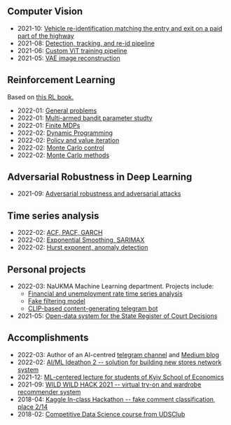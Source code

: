 ## Computer Vision
* 2021-10: [Vehicle re-identification matching the entry and exit on a paid part of the highway](https://docs.google.com/presentation/d/1zZCBE86aHT9x0K1hhb9Rpat3yKQFjI0yq-DJpV3L2zE/edit?usp=sharing)
* 2021-08: [Detection, tracking, and re-id pipeline](https://github.com/righteousronin/Portfolio/tree/main/Computer%20Vision/Detection%2C%20re-id%2C%20and%20tracking)
* 2021-06: [Custom ViT training pipeline](https://github.com/righteousronin/Portfolio/tree/main/Computer%20Vision/Custom%20ViT%20pipeline)
* 2021-05: [VAE image reconstruction](https://github.com/righteousronin/Portfolio/tree/main/Computer%20Vision/VAE%20anime%20image%20reconstruction)

## Reinforcement Learning
Based on [this RL book.](http://incompleteideas.net/book/RLbook2020.pdf)
* 2022-01: [General problems](https://github.com/righteousronin/Portfolio/blob/main/Reinforcement%20Learning/1.%20General%20RL%20questions.pdf)
* 2022-01: [Multi-armed bandit parameter studty](https://github.com/righteousronin/Portfolio/blob/main/Reinforcement%20Learning/2.%20Multi-armed%20bandit%20paramter%20study.ipynb)
* 2022-01: [Finite MDPs](https://github.com/righteousronin/Portfolio/blob/main/Reinforcement%20Learning/3.%20Finite%20MDP.pdf)
* 2022-02: [Dynamic Programming](https://github.com/righteousronin/Portfolio/blob/main/Reinforcement%20Learning/4.%20Dynamic%20Programing.pdf)
* 2022-02: [Policy and value iteration](https://github.com/righteousronin/Portfolio/blob/main/Reinforcement%20Learning/4.%20Policy%20iteration%2C%20value%20iteration.ipynb)
* 2022-02: [Monte Carlo control](https://github.com/righteousronin/Portfolio/blob/main/Reinforcement%20Learning/5.%20Monte%20Carlo%20control.ipynb)
* 2022-02: [Monte Carlo methods](https://github.com/righteousronin/Portfolio/blob/main/Reinforcement%20Learning/5.%20Monte%20Carlo%20methods.pdf)

## Adversarial Robustness in Deep Learning
* 2021-09: [Adversarial robustness and adversarial attacks](https://docs.google.com/presentation/d/1yTowZfeE9WaqxIKDuJgQ2cmLCp_KEvNXYoj35iYVgz0/edit?usp=sharing)

## Time series analysis
* 2022-02: [ACF, PACF, GARCH](https://github.com/righteousronin/Portfolio/blob/main/Time%20Series/ACF.%20PACF.%20GARCH.ipynb)
* 2022-02: [Exponential Smoothing, SARIMAX](https://github.com/righteousronin/Portfolio/blob/main/Time%20Series/Exponential%20smoothing.%20SARIMA.ipynb)
* 2022-02: [Hurst exponent, anomaly detection](https://github.com/righteousronin/Portfolio/blob/main/Time%20Series/Hurst%20exponent.%20Anomaly%20detection.ipynb)

## Personal projects
* 2022-03: NaUKMA Machine Learning department. Projects include:
	* [Financial and unemployment rate time series analysis](https://colab.research.google.com/drive/1Jt-QHQIZvF7G0xzC_eV0klFD1nernmQi?usp=sharing)
	* [Fake filtering model](https://www.kaggle.com/lethaldiran/fake-no-fake-modeling)
	* [CLIP-based content-generating telegram bot](https://github.com/righteousronin/cyber-memebot)
* 2021-05: [Open-data system for the State Register of Court Decisions](http://ekmair.ukma.edu.ua/bitstream/handle/123456789/22455/Kuzmenko_Bakalavrska_robota.pdf?sequence=1&isAllowed=y)

## Accomplishments
* 2022-03: Author of an AI-centred [telegram channel](https://t.me/aicoven) and [Medium blog](https://righteous-ronin.medium.com)
* 2022-02: [AI/ML Ideathon 2 -- solution for building new stores network system](https://docs.google.com/presentation/d/1vPYM-vPZQ2GFgk9oqp5px6_QXoq0ZxqH/edit?usp=sharing&ouid=102286188667012603283&rtpof=true&sd=true)
* 2021-12: [ML-centered lecture for students of Kyiv School of Economics](https://gdsc.community.dev/events/details/developer-student-clubs-kyiv-school-of-economics-presents-machine-learning-vs-software-engineering-overview-of-ai-foundations-and-application-areas/)
* 2021-09: [WILD WILD HACK 2021 -- virtual try-on and wardrobe recommender system](https://youtu.be/M7cR-Sd4XU0)
* 2018-04: [Kaggle In-class Hackathon -- fake comment classification, place 2/14](https://www.kaggle.com/c/ds-ai-spring-hack/leaderboard)
* 2018-02: [Competitive Data Science course from UDSClub](https://github.com/righteousronin/UDSClub-HA)

